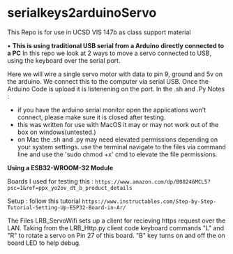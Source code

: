 # serialkeys2arduinoServo

This Repo is for use in UCSD VIS 147b as class support material

•
**This is using traditional USB serial from a Arduino directly connected to a PC**
In this repo we look at 2 ways to move a servo connected to USB, using the keyboard over the serial port. 

Here we will wire a single servo motor with data to pin 9, ground and 5v on the arduino. 
We connect this to the computer via serial USB. 
Once the Arduino Code is upload it is listenening on the port. 
In the .sh and .Py
Notes : 
- if you have the arduino serial monitor open the applications won't connect, please make sure it is closed after testing.
- this was written for use with MacOS it may or may not work out of the box on windows(untested.)
- on Mac the .sh and .py may need elevated permissions depending on your system settings. use the terminal navigate to the files via command line and use the 'sudo chmod +x' cmd to elevate the file permissions. 

**Using a ESB32-WROOM-32 Module**

Boards I used for testing this : ```https://www.amazon.com/dp/B08246MCL5?psc=1&ref=ppx_yo2ov_dt_b_product_details```

Setup : follow this tutorial ```https://www.instructables.com/Step-by-Step-Tutorial-Setting-Up-ESP32-Board-in-Ar/```

The Files LRB_ServoWifi sets up a client for recieving https request over the LAN. Taking from the LRB_Http.py client code keyboard commands "L" and "R" to rotate a servo on Pin 27 of this board. 
"B" key turns on and off the on board LED to help debug. 
